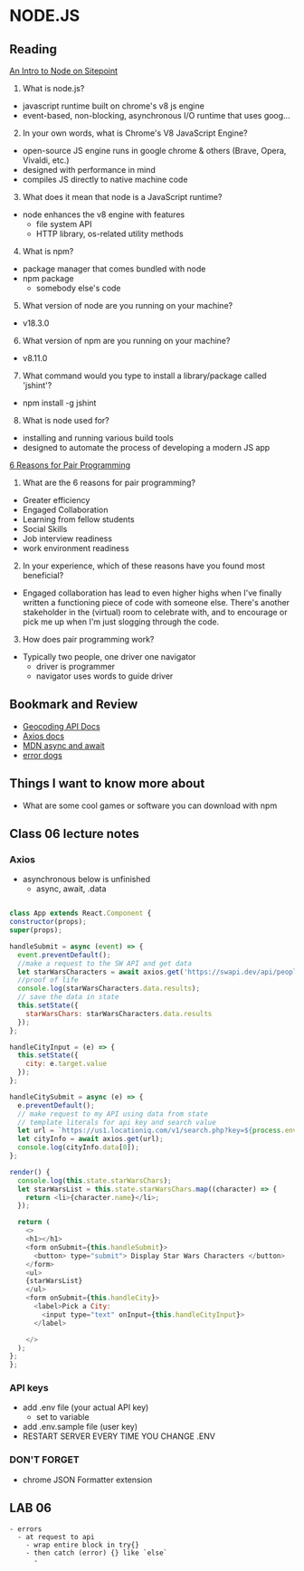 # NODE.JS

## Reading
[An Intro to Node on Sitepoint](https://www.sitepoint.com/an-introduction-to-node-js)

1. What is node.js?
  - javascript runtime built on chrome's v8 js engine
  - event-based, non-blocking, asynchronous I/O runtime that uses goog...

2. In your own words, what is Chrome's V8 JavaScript Engine?
  - open-source JS engine runs in google chrome & others (Brave, Opera, Vivaldi, etc.)
  - designed with performance in mind
  - compiles JS directly to native machine code 
3. What does it mean that node is a JavaScript runtime?
  - node enhances the v8 engine with features
    - file system API
    - HTTP library, os-related utility methods
4. What is npm?
  - package manager that comes bundled with node
  - npm package
    - somebody else's code
5. What version of node are you running on your machine?
  - v18.3.0
6. What version of npm are you running on your machine?
  - v8.11.0
7. What command would you type to install a library/package called 'jshint'?
  - npm install -g jshint

8. What is node used for?
  - installing and running various build tools
  - designed to automate the process of developing a modern JS app

[6 Reasons for Pair Programming](https://www.codefellows.org/blog/6-reasons-for-pair-programming/)

1. What are the 6 reasons for pair programming?
  - Greater efficiency
  - Engaged Collaboration
  - Learning from fellow students
  - Social Skills
  - Job interview readiness
  - work environment readiness

2. In your experience, which of these reasons have you found most beneficial?
  - Engaged collaboration has lead to even higher highs when I've finally written a functioning piece of code with someone else. There's another stakeholder in the (virtual) room to celebrate with, and to encourage or pick me up when I'm just slogging through the code.

3. How does pair programming work?
  - Typically two people, one driver one navigator
    - driver is programmer
    - navigator uses words to guide driver

## Bookmark and Review
- [Geocoding API Docs](https://locationiq.com/)
- [Axios docs](https://www.npmjs.com/package/axios)
- [MDN async and await](https://developer.mozilla.org/en-US/docs/Learn/JavaScript/Asynchronous/Async_await)
- [error dogs](httpstatusdogs.com/)

## Things I want to know more about
- What are some cool games or software you can download with npm 

## Class 06 lecture notes

### Axios
  - asynchronous
  below is unfinished
    - async, await, .data

  ```js

  class App extends React.Component {
  constructor(props);
  super(props);

  handleSubmit = async (event) => {
    event.preventDefault();
    //make a request to the SW API and get data
    let starWarsCharacters = await axios.get('https://swapi.dev/api/people/?page=1');
    //proof of life
    console.log(starWarsCharacters.data.results);
    // save the data in state
    this.setState({
      starWarsChars: starWarsCharacters.data.results
    });
  };

  handleCityInput = (e) => {
    this.setState({
      city: e.target.value
    });
  };

  handleCitySubmit = async (e) => {
    e.preventDefault();
    // make request to my API using data from state
    // template literals for api key and search value
    let url = `https://us1.locationiq.com/v1/search.php?key=${process.env.REACT_APP_LOCATIONIQ_API_KEY}&q=${this.state.city}&formate=json`;
    let cityInfo = await axios.get(url);
    console.log(cityInfo.data[0]);
  };

  render() {
    console.log(this.state.starWarsChars);
    let starWarsList = this.state.starWarsChars.map((character) => {
      return <li>{character.name}</li>;
    });

    return (
      <>
      <h1></h1>
      <form onSubmit={this.handleSubmit}>
        <button> type="submit"> Display Star Wars Characters </button>
      </form>
      <ul>
      {starWarsList}
      </ul>
      <form onSubmit={this.handleCity}>
        <label>Pick a City:
          <input type="text" onInput={this.handleCityInput}>
        </label>

      </>
    );
  };
  };
  ```

  ### API keys
  - add .env file (your actual API key)
    - set to variable
  - add .env.sample file (user key)
  - RESTART SERVER EVERY TIME YOU CHANGE .ENV

  ### DON'T FORGET
   - chrome JSON Formatter extension

   ## LAB 06
    - errors
      - at request to api
        - wrap entire block in try{}
        - then catch (error) {} like `else`
          - 